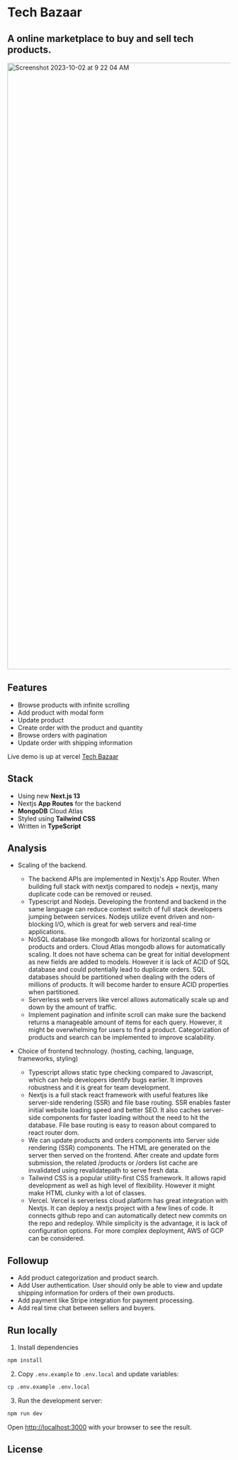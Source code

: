 # Tech Bazaar
## A online marketplace to buy and sell tech products.  

<img width="1367" alt="Screenshot 2023-10-02 at 9 22 04 AM" src="https://github.com/hitpoint6/tech-bazaar/assets/62563309/638c6ae7-b716-495f-950c-e838134782ab">


## Features

- Browse products with infinite scrolling 
- Add product with modal form
- Update product
- Create order with the product and quantity
- Browse orders with pagination
- Update order with shipping information

Live demo is up at vercel [Tech Bazaar](https://tech-bazaar-tkbx.vercel.app/)

## Stack

- Using new **Next.js 13**
- Nextjs **App Routes** for the backend
- **MongoDB** Cloud Atlas
- Styled using **Tailwind CSS**
- Written in **TypeScript**

## Analysis
- Scaling of the backend.
  - The backend APIs are implemented in Nextjs's App Router. When building full stack with nextjs compared to nodejs + nextjs,
    many duplicate code can be removed or reused.
  - Typescript and Nodejs. Developing the frontend and backend in the same language can reduce context switch of full stack developers jumping between services.
    Nodejs utilize event driven and non-blocking I/O, which is great for web servers and real-time applications.
  - NoSQL database like mongodb allows for horizontal scaling or products and orders. Cloud Atlas mongodb allows for automatically scaling.
    It does not have schema can be great for initial development as new fields are added to models.
    However it is lack of ACID of SQL database and could potentially lead to duplicate orders. SQL databases should be partitioned when dealing
    with the oders of millions of products. It will become harder to ensure ACID properties when partitioned.
  - Serverless web servers like vercel allows automatically scale up and down by the amount of traffic.
  - Implement pagination and infinite scroll can make sure the backend returns a manageable amount of items for each query.
    However, it might be overwhelming for users to find a product. Categorization of products and search can be implemented to improve scalability.
     
- Choice of frontend technology. (hosting, caching, language, frameworks, styling)
  - Typescript allows static type checking compared to Javascript, which can help developers identify bugs earlier.
    It improves robustness and it is great for team development. 
  - Nextjs is a full stack react framework with useful features like server-side rendering (SSR) and file base routing.
    SSR enables faster initial website loading speed and better SEO.
    It also caches server-side components for faster loading without the need to hit the database.
    File base routing is easy to reason about compared to react router dom.
  - We can update products and orders components into Server side rendering (SSR) components. The HTML are generated on the server then served on the frontend.
    After create and update form submission, the related /products or /orders list cache are invalidated using revalidatepath to serve fresh data.
  - Tailwind CSS is a popular utility-first CSS framework. It allows rapid development as well as high level of flexibility.
    However it might make HTML clunky with a lot of classes.
  - Vercel. Vercel is serverless cloud platform has great integration with Nextjs. It can deploy a nextjs project with a few lines of code.
    It connects github repo and can automatically detect new commits on the repo and redeploy. While simplicity is the advantage, it is lack of configuration options.
    For more complex deployment, AWS of GCP can be considered.

    

## Followup
- Add product categorization and product search.
- Add User authentication. User should only be able to view and update shipping information for orders of their own products.
- Add payment like Stripe integration for payment processing.
- Add real time chat between sellers and buyers.

## Run locally
1. Install dependencies

```bash
npm install
```
2. Copy `.env.example` to `.env.local` and update variables:

```bash
cp .env.example .env.local
```

3. Run the development server:

```bash
npm run dev
```

Open [http://localhost:3000](http://localhost:3000) with your browser to see the result.
    

## License
